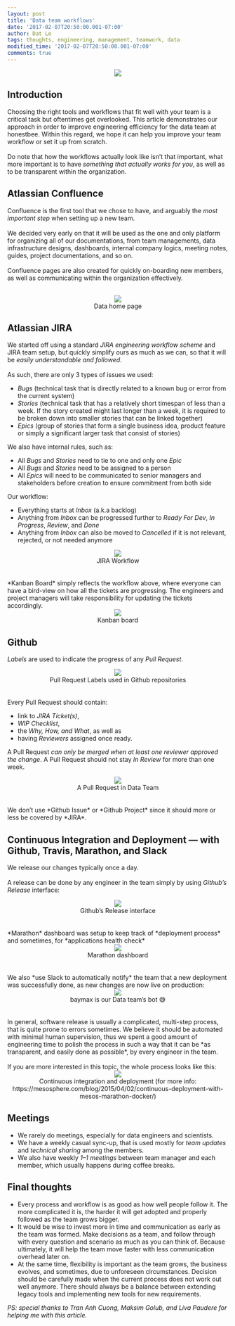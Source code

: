 ```yaml
---
layout: post
title: 'Data team workflows'
date: '2017-02-07T20:50:00.001-07:00'
author: Dat Le
tags: thoughts, engineering, management, teamwork, data
modified_time: '2017-02-07T20:50:00.001-07:00'
comments: true
---
```


<center><img src="https://cdn-images-1.medium.com/max/2000/1*mkRF5wuUs9DWF0wyb3_PPw.jpeg"></center>

## Introduction

Choosing the right tools and workflows that fit well with your team is a critical task but oftentimes get overlooked. This article demonstrates our approach in order to improve engineering efficiency for the data team at honestbee. Within this regard, we hope it can help you improve your team workflow or set it up from scratch.
<br><br>
Do note that how the workflows actually look like isn’t that important, what more important is to have *something that actually works for you*, as well as to be transparent within the organization.

## Atlassian Confluence

Confluence is the first tool that we chose to have, and arguably the *most important step* when setting up a new team.
<br><br>
We decided very early on that it will be used as the one and only platform for organizing all of our documentations, from team managements, data infrastructure designs, dashboards, internal company logics, meeting notes, guides, project documentations, and so on.
<br><br>
Confluence pages are also created for quickly on-boarding new members, as well as communicating within the organization effectively.
<br><br>

<center><img src="https://cdn-images-1.medium.com/max/800/1*Wfs1QpM-XQnzt3QzXc2rgw.png?style=centerme"></center>
<center>Data home page</center>

## Atlassian JIRA

We started off using a standard *JIRA engineering workflow scheme* and JIRA team setup, but quickly simplify ours as much as we can, so that it will be *easily understandable and followed*.
<br><br>
As such, there are only 3 types of issues we used:

- *Bugs* (technical task that is directly related to a known bug or error from the current system)
- *Stories* (technical task that has a relatively short timespan of less than a week. If the story created might last longer than a week, it is required to be broken down into smaller stories that can be linked together)
- *Epics* (group of stories that form a single business idea, product feature or simply a significant larger task that consist of stories)

We also have internal rules, such as:

- All *Bugs* and *Stories* need to tie to one and only one *Epic*
- All *Bugs* and *Stories* need to be assigned to a person
- All *Epics* will need to be communicated to senior managers and stakeholders before creation to ensure commitment from both side

Our workflow:

- Everything starts at *Inbox* (a.k.a backlog)
- Anything from *Inbox* can be progressed further to *Ready For Dev*, *In Progress*, *Review*, and *Done*
- Anything from *Inbox* can also be moved to *Cancelled* if it is not relevant, rejected, or not needed anymore

<center><img src="https://cdn-images-1.medium.com/max/1000/1*IGvdPyijujypMQ4EQ1QzYw.png?style=centerme"></center>
<center>JIRA Workflow</center>
<br><br>
*Kanban Board* simply reflects the workflow above, where everyone can have a bird-view on how all the tickets are progressing. The engineers and project managers will take responsibility for updating the tickets accordingly.

<center><img src="https://cdn-images-1.medium.com/max/800/1*zdBeUxmyIphxwiR9Zucl2g.png?style=centerme"></center>
<center>Kanban board</center>

## Github

*Labels* are used to indicate the progress of any *Pull Request*.

<center><img src="https://cdn-images-1.medium.com/max/800/1*MSJHofnwbRd7KCRRweC0nA.png?style=centerme"></center>
<center>Pull Request Labels used in Github repositories</center>
<br><br>
Every Pull Request should contain:

- link to *JIRA Ticket(s)*,
- *WIP Checklist*,
- the *Why, How, and What*, as well as
- having *Reviewers* assigned once ready.

A Pull Request *can only be merged when at least one reviewer approved the change*. A Pull Request should not stay *In Review* for more than one week.

<center><img src="https://cdn-images-1.medium.com/max/1000/1*4Riw-t4a2CGdCXtbKTo82w.png?style=centerme"></center>
<center>A Pull Request in Data Team</center>
<br><br>
We don’t use *Github Issue* or *Github Project* since it should more or less be covered by *JIRA*.

## Continuous Integration and Deployment — with Github, Travis, Marathon, and Slack

We release our changes typically once a day.
<br><br>
A release can be done by any engineer in the team simply by using *Github’s Release* interface:

<center><img src="https://cdn-images-1.medium.com/max/1000/1*rKMF1meeBOvtD5zUCiuHEg.png?style=centerme"></center>
<center>Github’s Release interface</center>
<br><br>
*Marathon* dashboard was setup to keep track of *deployment process* and sometimes, for *applications health check*

<center><img src="https://cdn-images-1.medium.com/max/800/1*CtiOK6hTNL12treTeEiyDA.png?style=centerme"></center>
<center>Marathon dashboard</center>
<br><br>
We also *use Slack to automatically notify* the team that a new deployment was successfully done, as new changes are now live on production:

<center><img src="https://cdn-images-1.medium.com/max/800/1*ABwBLjC7FrvvKLpgo54XmQ.png?style=centerme"></center>
<center>baymax is our Data team’s bot 😅</center>
<br><br>
In general, software release is usually a complicated, multi-step process, that is quite prone to errors sometimes. We believe it should be automated with minimal human supervision, thus we spent a good amount of engineering time to polish the process in such a way that it can be *as transparent, and easily done as possible*, by every engineer in the team.
<br><br>
If you are more interested in this topic, the whole process looks like this:

<center><img src="https://cdn-images-1.medium.com/max/800/1*bGokx6Dy-2EXqUIvUdlmTg.png?style=centerme"></center>
<center>Continuous integration and deployment (for more info: https://mesosphere.com/blog/2015/04/02/continuous-deployment-with-mesos-marathon-docker/)</center>

## Meetings

- We rarely do meetings, especially for data engineers and scientists.
- We have a weekly casual sync-up, that is used mostly for *team updates* and *technical sharing* among the members.
- We also have weekly *1–1 meetings* between team manager and each member, which usually happens during coffee breaks.

## Final thoughts

- Every process and workflow is as good as how well people follow it. The more complicated it is, the harder it will get adopted and properly followed as the team grows bigger.
- It would be wise to invest more in time and communication as early as the team was formed. Make decisions as a team, and follow through with every question and scenario as much as you can think of. Because ultimately, it will help the team move faster with less communication overhead later on.
- At the same time, flexibility is important as the team grows, the business evolves, and sometimes, due to unforeseen circumstances. Decision should be carefully made when the current process does not work out well anymore. There should always be a balance between extending legacy tools and implementing new tools for new requirements.

*PS: special thanks to Tran Anh Cuong, Maksim Golub, and Liva Paudere for helping me with this article.*

